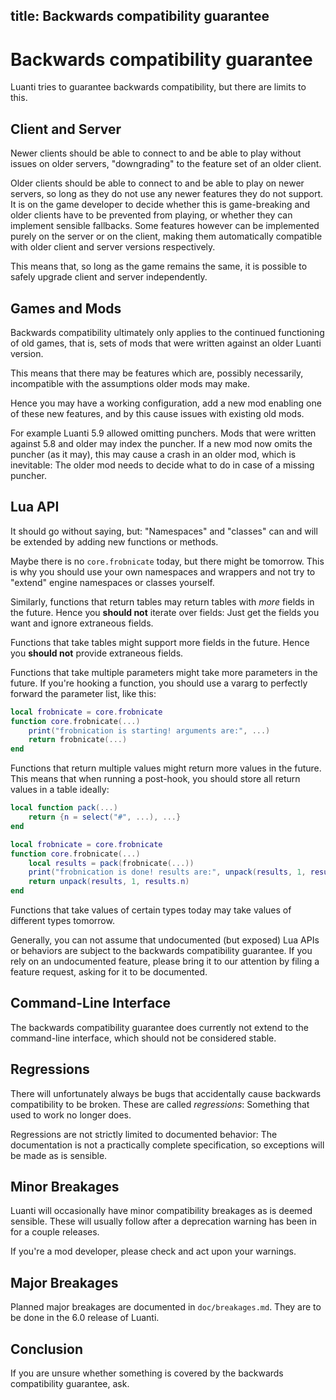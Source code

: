 title: Backwards compatibility guarantee
---

# Backwards compatibility guarantee

Luanti tries to guarantee backwards compatibility, but there are limits to this.

## Client and Server

Newer clients should be able to connect to and be able to play without issues on older servers,
"downgrading" to the feature set of an older client.

Older clients should be able to connect to and be able to play on newer servers,
so long as they do not use any newer features they do not support.
It is on the game developer to decide whether this is game-breaking and older clients have to be prevented from playing,
or whether they can implement sensible fallbacks.
Some features however can be implemented purely on the server or on the client,
making them automatically compatible with older client and server versions respectively.
<!-- observers -->

<!-- what luanti does when you try to use new features with old clients varies -->

This means that, so long as the game remains the same,
it is possible to safely upgrade client and server independently.

## Games and Mods

Backwards compatibility ultimately only applies to the continued functioning of old games,
that is, sets of mods that were written against an older Luanti version.

This means that there may be features which are, possibly necessarily,
incompatible with the assumptions older mods may make.

Hence you may have a working configuration, add a new mod enabling one of these new features,
and by this cause issues with existing old mods.

For example Luanti 5.9 allowed omitting punchers.
Mods that were written against 5.8 and older may index the puncher.
If a new mod now omits the puncher (as it may), this may cause a crash in an older mod,
which is inevitable: The older mod needs to decide what to do in case of a missing puncher.

## Lua API

It should go without saying, but: "Namespaces" and "classes" can and will be extended
by adding new functions or methods.

Maybe there is no `core.frobnicate` today, but there might be tomorrow.
This is why you should use your own namespaces and wrappers
and not try to "extend" engine namespaces or classes yourself.

Similarly, functions that return tables may return tables with *more* fields in the future.
Hence you **should not** iterate over fields:
Just get the fields you want and ignore extraneous fields.

Functions that take tables might support more fields in the future.
Hence you **should not** provide extraneous fields.

Functions that take multiple parameters might take more parameters in the future.
If you're hooking a function,
you should use a vararg to perfectly forward the parameter list, like this:

```lua
local frobnicate = core.frobnicate
function core.frobnicate(...)
	print("frobnication is starting! arguments are:", ...)
	return frobnicate(...)
end
```

Functions that return multiple values might return more values in the future.
This means that when running a post-hook,
you should store all return values in a table ideally:

```lua
local function pack(...)
	return {n = select("#", ...), ...}
end

local frobnicate = core.frobnicate
function core.frobnicate(...)
	local results = pack(frobnicate(...))
	print("frobnication is done! results are:", unpack(results, 1, results.n))
	return unpack(results, 1, results.n)
end
```

Functions that take values of certain types today may take values of different types tomorrow.

Generally, you can not assume that undocumented (but exposed) Lua APIs or behaviors are subject
to the backwards compatibility guarantee.
If you rely on an undocumented feature, please bring it to our attention
by filing a feature request, asking for it to be documented.

## Command-Line Interface

The backwards compatibility guarantee does currently not extend to the command-line interface,
which should not be considered stable.

## Regressions

There will unfortunately always be bugs that accidentally cause backwards compatibility to be broken.
These are called *regressions*: Something that used to work no longer does.

Regressions are not strictly limited to documented behavior:
The documentation is not a practically complete specification,
so exceptions will be made as is sensible.

## Minor Breakages

Luanti will occasionally have minor compatibility breakages as is deemed sensible.
These will usually follow after a deprecation warning has been in for
a couple releases.

If you're a mod developer, please check and act upon your warnings.

## Major Breakages

Planned major breakages are documented in `doc/breakages.md`.
They are to be done in the 6.0 release of Luanti.

## Conclusion

If you are unsure whether something is covered by the backwards compatibility guarantee, ask.
